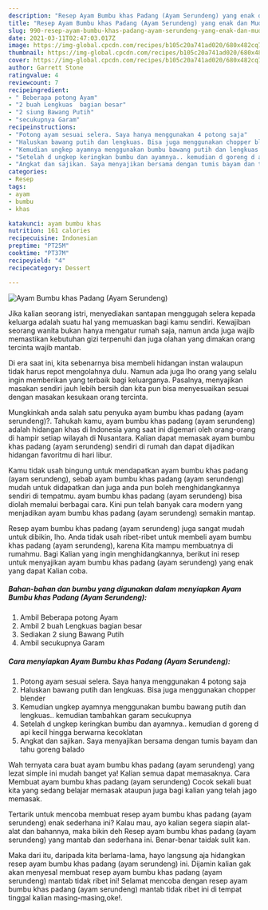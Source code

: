 ```yaml
---
description: "Resep Ayam Bumbu khas Padang (Ayam Serundeng) yang enak dan Mudah Dibuat"
title: "Resep Ayam Bumbu khas Padang (Ayam Serundeng) yang enak dan Mudah Dibuat"
slug: 990-resep-ayam-bumbu-khas-padang-ayam-serundeng-yang-enak-dan-mudah-dibuat
date: 2021-03-11T02:47:03.017Z
image: https://img-global.cpcdn.com/recipes/b105c20a741ad020/680x482cq70/ayam-bumbu-khas-padang-ayam-serundeng-foto-resep-utama.jpg
thumbnail: https://img-global.cpcdn.com/recipes/b105c20a741ad020/680x482cq70/ayam-bumbu-khas-padang-ayam-serundeng-foto-resep-utama.jpg
cover: https://img-global.cpcdn.com/recipes/b105c20a741ad020/680x482cq70/ayam-bumbu-khas-padang-ayam-serundeng-foto-resep-utama.jpg
author: Garrett Stone
ratingvalue: 4
reviewcount: 7
recipeingredient:
- " Beberapa potong Ayam"
- "2 buah Lengkuas  bagian besar"
- "2 siung Bawang Putih"
- "secukupnya Garam"
recipeinstructions:
- "Potong ayam sesuai selera. Saya hanya menggunakan 4 potong saja"
- "Haluskan bawang putih dan lengkuas. Bisa juga menggunakan chopper blender"
- "Kemudian ungkep ayamnya menggunakan bumbu bawang putih dan lengkuas.. kemudian tambahkan garam secukupnya"
- "Setelah d ungkep keringkan bumbu dan ayamnya.. kemudian d goreng d api kecil hingga berwarna kecoklatan"
- "Angkat dan sajikan. Saya menyajikan bersama dengan tumis bayam dan tahu goreng balado"
categories:
- Resep
tags:
- ayam
- bumbu
- khas

katakunci: ayam bumbu khas 
nutrition: 161 calories
recipecuisine: Indonesian
preptime: "PT25M"
cooktime: "PT37M"
recipeyield: "4"
recipecategory: Dessert

---
```



![Ayam Bumbu khas Padang (Ayam Serundeng)](https://img-global.cpcdn.com/recipes/b105c20a741ad020/680x482cq70/ayam-bumbu-khas-padang-ayam-serundeng-foto-resep-utama.jpg)

Jika kalian seorang istri, menyediakan santapan menggugah selera kepada keluarga adalah suatu hal yang memuaskan bagi kamu sendiri. Kewajiban seorang  wanita bukan hanya mengatur rumah saja, namun anda juga wajib memastikan kebutuhan gizi terpenuhi dan juga olahan yang dimakan orang tercinta wajib mantab.

Di era  saat ini, kita sebenarnya bisa membeli hidangan instan walaupun tidak harus repot mengolahnya dulu. Namun ada juga lho orang yang selalu ingin memberikan yang terbaik bagi keluarganya. Pasalnya, menyajikan masakan sendiri jauh lebih bersih dan kita pun bisa menyesuaikan sesuai dengan masakan kesukaan orang tercinta. 



Mungkinkah anda salah satu penyuka ayam bumbu khas padang (ayam serundeng)?. Tahukah kamu, ayam bumbu khas padang (ayam serundeng) adalah hidangan khas di Indonesia yang saat ini digemari oleh orang-orang di hampir setiap wilayah di Nusantara. Kalian dapat memasak ayam bumbu khas padang (ayam serundeng) sendiri di rumah dan dapat dijadikan hidangan favoritmu di hari libur.

Kamu tidak usah bingung untuk mendapatkan ayam bumbu khas padang (ayam serundeng), sebab ayam bumbu khas padang (ayam serundeng) mudah untuk didapatkan dan juga anda pun boleh menghidangkannya sendiri di tempatmu. ayam bumbu khas padang (ayam serundeng) bisa diolah memalui berbagai cara. Kini pun telah banyak cara modern yang menjadikan ayam bumbu khas padang (ayam serundeng) semakin mantap.

Resep ayam bumbu khas padang (ayam serundeng) juga sangat mudah untuk dibikin, lho. Anda tidak usah ribet-ribet untuk membeli ayam bumbu khas padang (ayam serundeng), karena Kita mampu membuatnya di rumahmu. Bagi Kalian yang ingin menghidangkannya, berikut ini resep untuk menyajikan ayam bumbu khas padang (ayam serundeng) yang enak yang dapat Kalian coba.

<!--inarticleads1-->

##### Bahan-bahan dan bumbu yang digunakan dalam menyiapkan Ayam Bumbu khas Padang (Ayam Serundeng):

1. Ambil  Beberapa potong Ayam
1. Ambil 2 buah Lengkuas  bagian besar
1. Sediakan 2 siung Bawang Putih
1. Ambil secukupnya Garam




<!--inarticleads2-->

##### Cara menyiapkan Ayam Bumbu khas Padang (Ayam Serundeng):

1. Potong ayam sesuai selera. Saya hanya menggunakan 4 potong saja
1. Haluskan bawang putih dan lengkuas. Bisa juga menggunakan chopper blender
1. Kemudian ungkep ayamnya menggunakan bumbu bawang putih dan lengkuas.. kemudian tambahkan garam secukupnya
1. Setelah d ungkep keringkan bumbu dan ayamnya.. kemudian d goreng d api kecil hingga berwarna kecoklatan
1. Angkat dan sajikan. Saya menyajikan bersama dengan tumis bayam dan tahu goreng balado




Wah ternyata cara buat ayam bumbu khas padang (ayam serundeng) yang lezat simple ini mudah banget ya! Kalian semua dapat memasaknya. Cara Membuat ayam bumbu khas padang (ayam serundeng) Cocok sekali buat kita yang sedang belajar memasak ataupun juga bagi kalian yang telah jago memasak.

Tertarik untuk mencoba membuat resep ayam bumbu khas padang (ayam serundeng) enak sederhana ini? Kalau mau, ayo kalian segera siapin alat-alat dan bahannya, maka bikin deh Resep ayam bumbu khas padang (ayam serundeng) yang mantab dan sederhana ini. Benar-benar taidak sulit kan. 

Maka dari itu, daripada kita berlama-lama, hayo langsung aja hidangkan resep ayam bumbu khas padang (ayam serundeng) ini. Dijamin kalian gak akan menyesal membuat resep ayam bumbu khas padang (ayam serundeng) mantab tidak ribet ini! Selamat mencoba dengan resep ayam bumbu khas padang (ayam serundeng) mantab tidak ribet ini di tempat tinggal kalian masing-masing,oke!.

